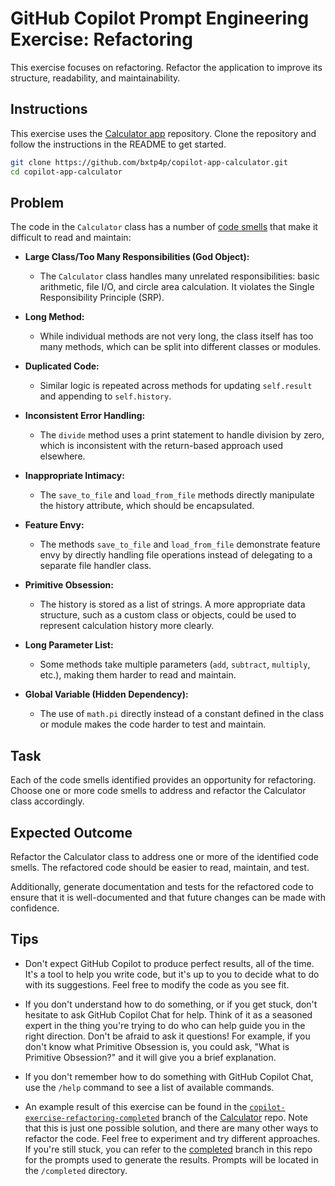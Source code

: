 
# GitHub Copilot Prompt Engineering Exercise: Refactoring

This exercise focuses on refactoring. Refactor the application to improve its structure, readability, and maintainability.

## Instructions

This exercise uses the [Calculator app](https://github.com/bxtp4p/copilot-app-calculator) repository. Clone the repository and follow the instructions in the README to get started.

```bash
git clone https://github.com/bxtp4p/copilot-app-calculator.git
cd copilot-app-calculator
```

## Problem

The code in the `Calculator` class has a number of [code smells](https://refactoring.guru/refactoring/smells) that make it difficult to read and maintain:

- **Large Class/Too Many Responsibilities (God Object):**

  - The `Calculator` class handles many unrelated responsibilities: basic arithmetic, file I/O, and circle area calculation. It violates the Single Responsibility Principle (SRP).

- **Long Method:**

  - While individual methods are not very long, the class itself has too many methods, which can be split into different classes or modules.

- **Duplicated Code:**

  - Similar logic is repeated across methods for updating `self.result` and appending to `self.history`.

- **Inconsistent Error Handling:**

  - The `divide` method uses a print statement to handle division by zero, which is inconsistent with the return-based approach used elsewhere.

- **Inappropriate Intimacy:**

  - The `save_to_file` and `load_from_file` methods directly manipulate the history attribute, which should be encapsulated.

- **Feature Envy:**

  - The methods `save_to_file` and `load_from_file` demonstrate feature envy by directly handling file operations instead of delegating to a separate file handler class.

- **Primitive Obsession:**

  - The history is stored as a list of strings. A more appropriate data structure, such as a custom class or objects, could be used to represent calculation history more clearly.

- **Long Parameter List:**

  - Some methods take multiple parameters (`add`, `subtract`, `multiply`, etc.), making them harder to read and maintain.

- **Global Variable (Hidden Dependency):**

  - The use of `math.pi` directly instead of a constant defined in the class or module makes the code harder to test and maintain.

## Task

Each of the code smells identified provides an opportunity for refactoring. Choose one or more code smells to address and refactor the Calculator class accordingly.

## Expected Outcome

Refactor the Calculator class to address one or more of the identified code smells. The refactored code should be easier to read, maintain, and test.

Additionally, generate documentation and tests for the refactored code to ensure that it is well-documented and that future changes can be made with confidence.

## Tips

- Don't expect GitHub Copilot to produce perfect results, all of the time. It's a tool to help you write code, but it's up to you to decide what to do with its suggestions. Feel free to modify the code as you see fit.

- If you don't understand how to do something, or if you get stuck, don't hesitate to ask GitHub Copilot Chat for help. Think of it as a seasoned expert in the thing you're trying to do who can help guide you in the right direction. Don't be afraid to ask it questions! For example, if you don't know what Primitive Obsession is, you could ask, "What is Primitive Obsession?" and it will give you a brief explanation.

- If you don't remember how to do something with GitHub Copilot Chat, use the `/help` command to see a list of available commands.

- An example result of this exercise can be found in the [`copilot-exercise-refactoring-completed`](https://github.com/bxtp4p/copilot-app-calculator/tree/copilot-exercise-refactoring-completed) branch of the [Calculator](https://github.com/bxtp4p/copilot-app-calculator) repo. Note that this is just one possible solution, and there are many other ways to refactor the code. Feel free to experiment and try different approaches. If you're still stuck, you can refer to the [completed](https://github.com/bxtp4p/copilot-exercise-refactoring/tree/completed) branch in this repo for the prompts used to generate the results. Prompts will be located in the `/completed` directory.
